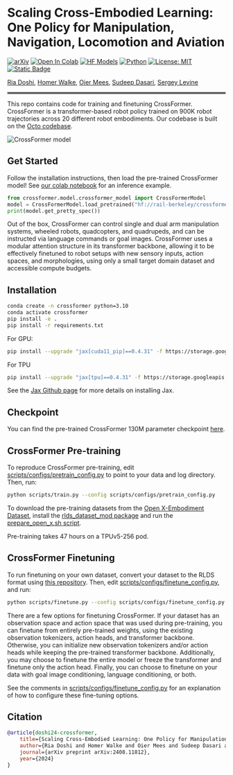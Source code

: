 # Scaling Cross-Embodied Learning: One Policy for Manipulation, Navigation, Locomotion and Aviation
[![arXiv](https://img.shields.io/badge/arXiv-2408.11812-df2a2a.svg)](https://arxiv.org/pdf/2408.11812)
[![Open In Colab](https://colab.research.google.com/assets/colab-badge.svg)](https://githubtocolab.com/rail-berkeley/crossformer/blob/main/inference_pretrained.ipynb)
[![HF Models](https://img.shields.io/badge/%F0%9F%A4%97-Models-yellow)](https://huggingface.co/rail-berkeley/crossformer)
[![Python](https://img.shields.io/badge/python-3.10-blue)](https://www.python.org)
[![License: MIT](https://img.shields.io/badge/License-MIT-yellow.svg)](https://opensource.org/licenses/MIT)
[![Static Badge](https://img.shields.io/badge/Project-Page-a)](https://crossformer-model.github.io/)

[Ria Doshi](https://www.linkedin.com/in/riadoshi/), [Homer Walke](https://homerwalke.com/), [Oier Mees](https://www.oiermees.com/), [Sudeep Dasari](https://sudeepdasari.github.io/), [Sergey Levine](https://people.eecs.berkeley.edu/~svlevine/)
<hr style="border: 2px solid gray;"></hr>

This repo contains code for training and finetuning CrossFormer. CrossFormer is a transformer-based robot policy trained on 900K robot trajectories across 20 different robot embodiments. Our codebase is built on the [Octo codebase](https://github.com/octo-models/octo).

![CrossFormer model](docs/assets/teaser.jpg)

## Get Started

Follow the installation instructions, then load the pre-trained CrossFormer model! See [our colab notebook](https://githubtocolab.com/rail-berkeley/crossformer/blob/main/inference_pretrained.ipynb) for an inference example.

```python
from crossformer.model.crossformer_model import CrossFormerModel
model = CrossFormerModel.load_pretrained("hf://rail-berkeley/crossformer")
print(model.get_pretty_spec())
```

Out of the box, CrossFormer can control single and dual arm manipulation systems, wheeled robots, quadcopters, and quadrupeds, and can be instructed via language commands or goal images.
CrossFormer uses a modular attention structure in its transformer backbone, allowing it to be effectively finetuned to robot setups with new sensory inputs, action spaces, and morphologies, using only a small target domain dataset and accessible compute budgets.


## Installation
```bash
conda create -n crossformer python=3.10
conda activate crossformer
pip install -e .
pip install -r requirements.txt
```
For GPU:
```bash
pip install --upgrade "jax[cuda11_pip]==0.4.31" -f https://storage.googleapis.com/jax-releases/jax_cuda_releases.html
```

For TPU
```bash
pip install --upgrade "jax[tpu]==0.4.31" -f https://storage.googleapis.com/jax-releases/libtpu_releases.html
```
See the [Jax Github page](https://github.com/google/jax) for more details on installing Jax.

## Checkpoint

You can find the pre-trained CrossFormer 130M parameter checkpoint [here](https://huggingface.co/rail-berkeley/crossformer).

## CrossFormer Pre-training

To reproduce CrossFormer pre-training, edit [scripts/configs/pretrain_config.py](scripts/configs/pretrain_config.py) to point to your data and log directory. Then, run:

```bash
python scripts/train.py --config scripts/configs/pretrain_config.py
```

To download the pre-training datasets from the [Open X-Embodiment Dataset](https://robotics-transformer-x.github.io/),
install the [rlds_dataset_mod package](https://github.com/kpertsch/rlds_dataset_mod)
and run the [prepare_open_x.sh script](https://github.com/kpertsch/rlds_dataset_mod/blob/main/prepare_open_x.sh).

Pre-training takes 47 hours on a TPUv5-256 pod.

## CrossFormer Finetuning

To run finetuning on your own dataset, convert your dataset to the RLDS format using [this repository](https://github.com/kpertsch/rlds_dataset_builder). Then, edit [scripts/configs/finetune_config.py](scripts/configs/finetune_config.py), and run:

```bash
python scripts/finetune.py --config scripts/configs/finetune_config.py
```

There are a few options for finetuning CrossFormer. If your dataset has an observation space and action space that was used during pre-training, you can finetune from entirely pre-trained weights, using the existing observation tokenizers, action heads, and transformer backbone. Otherwise, you can initialize new observation tokenizers and/or action heads while keeping the pre-trained transformer backbone. Additionally, you may choose to finetune the entire model or freeze the transformer and finetune only the action head. Finally, you can choose to finetune on your data with goal image conditioning, language conditioning, or both.

See the comments in [scripts/configs/finetune_config.py](scripts/configs/finetune_config.py) for an explanation of how to configure these fine-tuning options.


## Citation

```bibtex
@article{doshi24-crossformer,
    title={Scaling Cross-Embodied Learning: One Policy for Manipulation, Navigation, Locomotion and Aviation},
    author={Ria Doshi and Homer Walke and Oier Mees and Sudeep Dasari and Sergey Levine},
    journal={arXiv preprint arXiv:2408.11812},
    year={2024}
}
```
